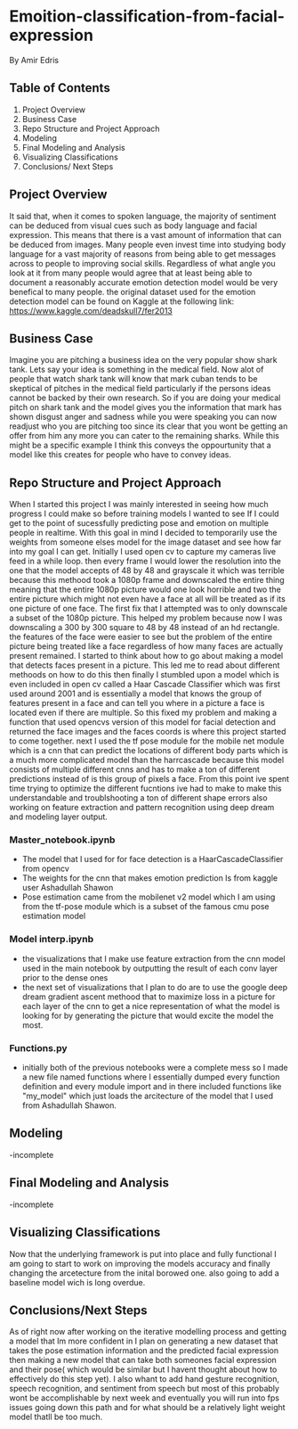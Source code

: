 # Emoition-classification-from-facial-expression
By Amir Edris 
## Table of Contents
1. Project Overview
1. Business Case 
1. Repo Structure and Project Approach
1. Modeling 
1. Final Modeling and Analysis
1. Visualizing Classifications
1. Conclusions/ Next Steps
## Project Overview
It said that, when it comes to spoken language, the majority of sentiment can be deduced from visual cues such as body language and facial expression. This means that there is a vast amount of information that can be deduced from images. Many people even invest time into studying body language for a vast majority of reasons from being able to get messages across to people to improving social skills. Regardless of what angle you look at it from many people would agree that at least being able to document a reasonably accurate emotion detection model would be very benefical to many people.
the original dataset used for the emotion detection model can be found on Kaggle at the following link: https://www.kaggle.com/deadskull7/fer2013
## Business Case 
Imagine you are pitching a business idea on the very popular show shark tank. Lets say your idea is something in the medical field. Now alot of people that watch shark tank will know that mark cuban tends to be skeptical of pitches in the medical field particularly if the persons ideas cannot be backed by their own research. So if you are doing your medical pitch on shark tank and the model gives you the information that mark has shown disgust anger and sadness while you were speaking you can now readjust who you are pitching too since its clear that you wont be getting an offer from him any more you can cater to the remaining sharks. While this might be a specific example I think this conveys the oppourtunity that a model like this creates for people who have to convey ideas.

## Repo Structure and Project Approach
  When I started this project I was mainly interested in seeing how much progress I could make so before training models I wanted to see If I could get to the point of sucessfully predicting pose and emotion on multiple people in realtime. With this goal in mind I decided to temporarily use the weights from someone elses model for the image dataset and see how far into my goal I can get. Initially I used open cv to capture my cameras live feed in a while loop. then every frame I would lower the resolution into the one that the model accepts of 48 by 48 and grayscale it which was terrible because this methood took a 1080p frame and downscaled the entire thing meaning that the entire 1080p picture would one look horrible and two the entire picture which might not even have a face at all will be treated as if its one picture of one face. The first fix that I attempted was to only downscale a subset of the 1080p picture. This helped my problem because now I was downscaling a 300 by 300 square to 48 by 48 instead of an hd rectangle. the features of the face were easier to see but the problem of the entire picture being treated like a face regardless of how many faces are actually present remained. I started to think about how to go about making a model that detects faces present in a picture. This led me to read about different methoods on how to do this then finally I stumbled upon a model which is even included in open cv called a Haar Cascade Classifier which was first used around 2001 and is essentially a model that knows the group of features present in a face and can tell you where in a picture a face is located even if there are multiple. So this fixed my problem and making a function that used opencvs version of this model for facial detection and returned the face images and the faces coords is where this project started to come together. next I used the tf pose module for the mobile net module which is a cnn that can predict the locations of different body parts which is a much more complicated model than the harrcascade because this model consists of multiple different cnns and has to make a ton of different predictions instead of is this group of pixels a face. From this point ive spent time trying to optimize the different fucntions ive had to make to make this understandable and troublshooting a ton of different shape errors also working on feature extraction and pattern recognition using deep dream and modeling layer output.
 ### Master_notebook.ipynb
  - The model that I used for for face detection is a HaarCascadeClassifier from opencv
  - The weights for the cnn that makes emotion prediction Is from kaggle user Ashadullah Shawon
  - Pose estimation came from the mobilenet v2 model which I am using from the tf-pose module which is a subset of the famous cmu pose estimation model
 ### Model interp.ipynb
  - the visualizations that I make use feature extraction from the cnn model used in the main notebook by outputting the result of each conv layer prior to the dense ones
  - the next set of visualizations that I plan to do are to use the google deep dream gradient ascent methood that to maximize loss in a picture for each layer of the cnn to get a nice representation of what the model is looking for by generating the picture that would excite the model the most.
 ### Functions.py
 - initially both of the previous notebooks were a complete mess so I made a new file named functions where I essentially dumped every function definition and every module import and in there included functions like "my_model" which just loads the arcitecture of the model that I used from Ashadullah Shawon.
## Modeling 
-incomplete
## Final Modeling and Analysis 
-incomplete
## Visualizing Classifications 
Now that the underlying framework is put into place and fully functional I am going to start to work on improving the models accuracy and finally changing the arcetecture from the inital borowed one. also going to add a baseline model wich is long overdue.


## Conclusions/Next Steps 
As of right now after working on the iterative modelling process and getting a model that Im more confident in I plan on generating a new dataset that takes the pose estimation information and the predicted facial expression then making a new model that can take both someones facial expression and their pose( which would be similar but I havent thought about how to effectively do this step yet). I also whant to add hand gesture recognition, speech recognition, and sentiment from speech but most of this probably wont be accomplishable by next week and eventually you will run into fps issues going down this path and for what should be a relatively light weight model thatll be too much.

